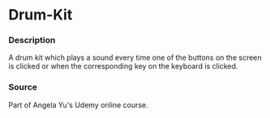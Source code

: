 # Drum-Kit

### Description

A drum kit which plays a sound every time one of the buttons on the screen is clicked or when the corresponding key on the keyboard is clicked.

### Source

Part of Angela Yu's Udemy online course.
